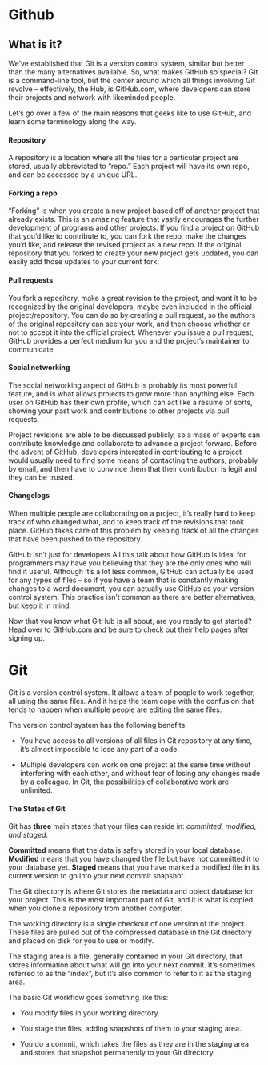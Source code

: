 # Github

## What is it?

We’ve established that Git is a version control system, similar but better than the many alternatives available. So, what makes GitHub so special? Git is a command-line tool, but the center around which all things involving Git revolve – effectively, the Hub, is GitHub.com, where developers can store their projects and network with likeminded people.

Let’s go over a few of the main reasons that geeks like to use GitHub, and learn some terminology along the way.

#### Repository

A repository is a location where all the files for a particular project are stored, usually abbreviated to “repo.” Each project will have its own repo, and can be accessed by a unique URL.



#### Forking a repo

“Forking” is when you create a new project based off of another project that already exists. This is an amazing feature that vastly encourages the further development of programs and other projects. If you find a project on GitHub that you’d like to contribute to, you can fork the repo, make the changes you’d like, and release the revised project as a new repo. If the original repository that you forked to create your new project gets updated, you can easily add those updates to your current fork.

#### Pull requests

You fork a repository, make a great revision to the project, and want it to be recognized by the original developers, maybe even included in the official project/repository. You can do so by creating a pull request, so the authors of the original repository can see your work, and then choose whether or not to accept it into the official project. Whenever you issue a pull request, GitHub provides a perfect medium for you and the project’s maintainer to communicate.

#### Social networking

The social networking aspect of GitHub is probably its most powerful feature, and is what allows projects to grow more than anything else. Each user on GitHub has their own profile, which can act like a resume of sorts, showing your past work and contributions to other projects via pull requests.

Project revisions are able to be discussed publicly, so a mass of experts can contribute knowledge and collaborate to advance a project forward. Before the advent of GitHub, developers interested in contributing to a project would usually need to find some means of contacting the authors, probably by email, and then have to convince them that their contribution is legit and they can be trusted.

#### Changelogs

When multiple people are collaborating on a project, it’s really hard to keep track of who changed what, and to keep track of the revisions that took place. GitHub takes care of this problem by keeping track of all the changes that have been pushed to the repository.

GitHub isn’t just for developers
All this talk about how GitHub is ideal for programmers may have you believing that they are the only ones who will find it useful. Although it’s a lot less common, GitHub can actually be used for any types of files – so if you have a team that is constantly making changes to a word document, you can actually use GitHub as your version control system.  This practice isn’t common as there are better alternatives, but keep it in mind.

Now that you know what GitHub is all about, are you ready to get started? Head over to GitHub.com and be sure to check out their help pages after signing up.

# Git

Git is a version control system. It allows a team of people to work together, all using the same files. And it helps the team cope with the confusion that tends to happen when multiple people are editing the same files.

The version control system has the following benefits:

*	You have access to all versions of all files in Git repository at any time, it’s almost impossible to lose any part of a code.

*	Multiple developers can work on one project at the same time without interfering with each other, and without fear of losing any changes made by a colleague. In Git, the possibilities of collaborative work are unlimited.

#### The States of Git

Git has **three** main states that your files can reside in: *committed, modified, and staged*.

**Committed** means that the data is safely stored in your local database. **Modified** means that you have changed the file but have not committed it to your database yet. **Staged** means that you have marked a modified file in its current version to go into your next commit snapshot.

The Git directory is where Git stores the metadata and object database for your project. This is the most important part of Git, and it is what is copied when you clone a repository from another computer.

The working directory is a single checkout of one version of the project. These files are pulled out of the compressed database in the Git directory and placed on disk for you to use or modify.

The staging area is a file, generally contained in your Git directory, that stores information about what will go into your next commit. It’s sometimes referred to as the “index”, but it’s also common to refer to it as the staging area.

The basic Git workflow goes something like this:

* You modify files in your working directory.

* You stage the files, adding snapshots of them to your staging area.

* You do a commit, which takes the files as they are in the staging area and stores that snapshot permanently to your Git directory.
